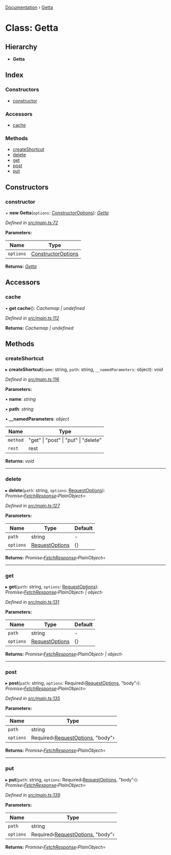 [Documentation](../README.md) › [Getta](getta.md)

# Class: Getta

## Hierarchy

* **Getta**

## Index

### Constructors

* [constructor](getta.md#constructor)

### Accessors

* [cache](getta.md#cache)

### Methods

* [createShortcut](getta.md#createshortcut)
* [delete](getta.md#delete)
* [get](getta.md#get)
* [post](getta.md#post)
* [put](getta.md#put)

## Constructors

###  constructor

\+ **new Getta**(`options`: [ConstructorOptions](../interfaces/constructoroptions.md)): *[Getta](getta.md)*

*Defined in [src/main.ts:72](https://github.com/badbatch/getta/blob/23f007c/src/main.ts#L72)*

**Parameters:**

Name | Type |
------ | ------ |
`options` | [ConstructorOptions](../interfaces/constructoroptions.md) |

**Returns:** *[Getta](getta.md)*

## Accessors

###  cache

• **get cache**(): *Cachemap | undefined*

*Defined in [src/main.ts:112](https://github.com/badbatch/getta/blob/23f007c/src/main.ts#L112)*

**Returns:** *Cachemap | undefined*

## Methods

###  createShortcut

▸ **createShortcut**(`name`: string, `path`: string, `__namedParameters`: object): *void*

*Defined in [src/main.ts:116](https://github.com/badbatch/getta/blob/23f007c/src/main.ts#L116)*

**Parameters:**

▪ **name**: *string*

▪ **path**: *string*

▪ **__namedParameters**: *object*

Name | Type |
------ | ------ |
`method` | "get" &#124; "post" &#124; "put" &#124; "delete" |
`rest` | rest |

**Returns:** *void*

___

###  delete

▸ **delete**(`path`: string, `options`: [RequestOptions](../interfaces/requestoptions.md)): *Promise‹[FetchResponse](../interfaces/fetchresponse.md)‹PlainObject››*

*Defined in [src/main.ts:127](https://github.com/badbatch/getta/blob/23f007c/src/main.ts#L127)*

**Parameters:**

Name | Type | Default |
------ | ------ | ------ |
`path` | string | - |
`options` | [RequestOptions](../interfaces/requestoptions.md) | {} |

**Returns:** *Promise‹[FetchResponse](../interfaces/fetchresponse.md)‹PlainObject››*

___

###  get

▸ **get**(`path`: string, `options`: [RequestOptions](../interfaces/requestoptions.md)): *Promise‹[FetchResponse](../interfaces/fetchresponse.md)‹PlainObject› | object›*

*Defined in [src/main.ts:131](https://github.com/badbatch/getta/blob/23f007c/src/main.ts#L131)*

**Parameters:**

Name | Type | Default |
------ | ------ | ------ |
`path` | string | - |
`options` | [RequestOptions](../interfaces/requestoptions.md) | {} |

**Returns:** *Promise‹[FetchResponse](../interfaces/fetchresponse.md)‹PlainObject› | object›*

___

###  post

▸ **post**(`path`: string, `options`: Required‹[RequestOptions](../interfaces/requestoptions.md), "body"›): *Promise‹[FetchResponse](../interfaces/fetchresponse.md)‹PlainObject››*

*Defined in [src/main.ts:135](https://github.com/badbatch/getta/blob/23f007c/src/main.ts#L135)*

**Parameters:**

Name | Type |
------ | ------ |
`path` | string |
`options` | Required‹[RequestOptions](../interfaces/requestoptions.md), "body"› |

**Returns:** *Promise‹[FetchResponse](../interfaces/fetchresponse.md)‹PlainObject››*

___

###  put

▸ **put**(`path`: string, `options`: Required‹[RequestOptions](../interfaces/requestoptions.md), "body"›): *Promise‹[FetchResponse](../interfaces/fetchresponse.md)‹PlainObject››*

*Defined in [src/main.ts:139](https://github.com/badbatch/getta/blob/23f007c/src/main.ts#L139)*

**Parameters:**

Name | Type |
------ | ------ |
`path` | string |
`options` | Required‹[RequestOptions](../interfaces/requestoptions.md), "body"› |

**Returns:** *Promise‹[FetchResponse](../interfaces/fetchresponse.md)‹PlainObject››*
